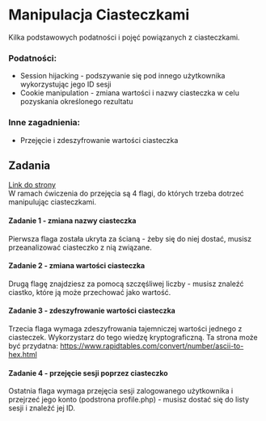 # Manipulacja Ciasteczkami

Kilka podstawowych podatności i pojęć powiązanych z ciasteczkami.
  
### Podatności:
- Session hijacking - podszywanie się pod innego użytkownika wykorzystując jego ID sesji
- Cookie manipulation - zmiana wartości i nazwy ciasteczka w celu pozyskania określonego rezultatu

### Inne zagadnienia:
- Przejęcie i zdeszyfrowanie wartości ciasteczka

## Zadania
[Link do strony](https://bawimctf.000webhostapp.com/)  
W ramach ćwiczenia do przejęcia są 4 flagi, do których trzeba dotrzeć manipulując ciasteczkami.

#### Zadanie 1 - zmiana nazwy ciasteczka
Pierwsza flaga została ukryta za ścianą - żeby się do niej dostać, musisz przeanalizować ciasteczko z nią związane.

#### Zadanie 2 - zmiana wartości ciasteczka
Drugą flagę znajdziesz za pomocą szczęśliwej liczby - musisz znaleźć ciastko, które ją może przechować jako wartość.

#### Zadanie 3 - zdeszyfrowanie wartości ciasteczka
Trzecia flaga wymaga zdeszyfrowania tajemniczej wartości jednego z ciasteczek. Wykorzystarz do tego wiedzę kryptograficzną. Ta strona może być przydatna: https://www.rapidtables.com/convert/number/ascii-to-hex.html

#### Zadanie 4 - przejęcie sesji poprzez ciasteczko
Ostatnia flaga wymaga przejęcia sesji zalogowanego użytkownika i przejrzeć jego konto (podstrona profile.php) - musisz dostać się do listy sesji i znaleźć jej ID.
